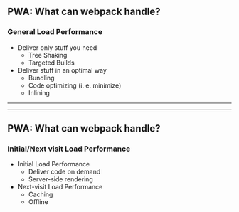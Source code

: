 ## PWA: What can webpack handle?

### General Load Performance

* Deliver only stuff you need
  * Tree Shaking
  * Targeted Builds
* Deliver stuff in an optimal way
  * Bundling
  * Code optimizing (i. e. minimize)
  * Inlining

---

---

## PWA: What can webpack handle?

### Initial/Next visit Load Performance

* Initial Load Performance
  * Deliver code on demand
  * Server-side rendering
* Next-visit Load Performance
  * Caching
  * Offline
